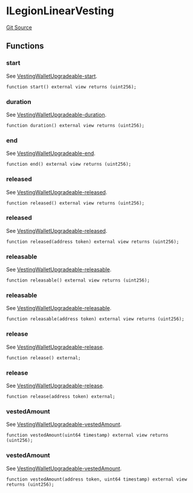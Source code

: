 # ILegionLinearVesting
[Git Source](https://github.com/Legion-Team/evm-contracts/blob/ac3edaa080a44c4acca1531370a76a05f05491f5/src/interfaces/ILegionLinearVesting.sol)


## Functions
### start

See [VestingWalletUpgradeable-start](/lib/openzeppelin-contracts-upgradeable/contracts/finance/VestingWalletUpgradeable.sol/contract.VestingWalletUpgradeable.md#start).


```solidity
function start() external view returns (uint256);
```

### duration

See [VestingWalletUpgradeable-duration](/lib/openzeppelin-contracts-upgradeable/contracts/finance/VestingWalletUpgradeable.sol/contract.VestingWalletUpgradeable.md#duration).


```solidity
function duration() external view returns (uint256);
```

### end

See [VestingWalletUpgradeable-end](/lib/openzeppelin-contracts-upgradeable/contracts/finance/VestingWalletUpgradeable.sol/contract.VestingWalletUpgradeable.md#end).


```solidity
function end() external view returns (uint256);
```

### released

See [VestingWalletUpgradeable-released](/lib/openzeppelin-contracts-upgradeable/contracts/finance/VestingWalletUpgradeable.sol/contract.VestingWalletUpgradeable.md#released).


```solidity
function released() external view returns (uint256);
```

### released

See [VestingWalletUpgradeable-released](/lib/openzeppelin-contracts-upgradeable/contracts/finance/VestingWalletUpgradeable.sol/contract.VestingWalletUpgradeable.md#released).


```solidity
function released(address token) external view returns (uint256);
```

### releasable

See [VestingWalletUpgradeable-releasable](/lib/openzeppelin-contracts-upgradeable/contracts/finance/VestingWalletUpgradeable.sol/contract.VestingWalletUpgradeable.md#releasable).


```solidity
function releasable() external view returns (uint256);
```

### releasable

See [VestingWalletUpgradeable-releasable](/lib/openzeppelin-contracts-upgradeable/contracts/finance/VestingWalletUpgradeable.sol/contract.VestingWalletUpgradeable.md#releasable).


```solidity
function releasable(address token) external view returns (uint256);
```

### release

See [VestingWalletUpgradeable-release](/lib/openzeppelin-contracts-upgradeable/contracts/finance/VestingWalletUpgradeable.sol/contract.VestingWalletUpgradeable.md#release).


```solidity
function release() external;
```

### release

See [VestingWalletUpgradeable-release](/lib/openzeppelin-contracts-upgradeable/contracts/finance/VestingWalletUpgradeable.sol/contract.VestingWalletUpgradeable.md#release).


```solidity
function release(address token) external;
```

### vestedAmount

See [VestingWalletUpgradeable-vestedAmount](/lib/openzeppelin-contracts-upgradeable/contracts/finance/VestingWalletUpgradeable.sol/contract.VestingWalletUpgradeable.md#vestedamount).


```solidity
function vestedAmount(uint64 timestamp) external view returns (uint256);
```

### vestedAmount

See [VestingWalletUpgradeable-vestedAmount](/lib/openzeppelin-contracts-upgradeable/contracts/finance/VestingWalletUpgradeable.sol/contract.VestingWalletUpgradeable.md#vestedamount).


```solidity
function vestedAmount(address token, uint64 timestamp) external view returns (uint256);
```

